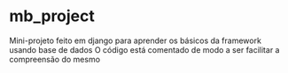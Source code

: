 # mb_project

Mini-projeto feito em django para aprender os básicos da framework usando base de dados
O código está comentado de modo a ser facilitar a compreensão do mesmo
